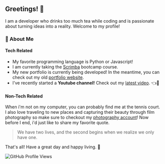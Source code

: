 ## Greetings! 👋

I am a developer who drinks too much tea while coding and is passionate about turning ideas into a reality. Welcome to my profile!

### 🚀 About Me
#### Tech Related
- My favorite programming language is Python or Javascript!
- I am currently taking the [Scrimba](https://v2.scrimba.com/) bootcamp course.
- My new portfolio is currently being developed! In the meantime, you can check out my old [portfolio website](https://www.mattbuen.dev/).
- I've recently started a **Youtube channel!** Check out my [latest video](https://youtu.be/yOTpvIFy2Gk). 👈👀

#### Non-Tech Related
When i'm not on my computer, you can probably find me at the tennis court. I also love traveling to new places and capturing their beauty through film photography so make sure to checkout my [photography account](https://www.instagram.com/analog.collection/)! Now before I end, i'd just like to share my favorite quote.

> We have two lives, and the second begins when we realize we only have one.

That's all! Have a great day and happy living. 💌

![GitHub Profile Views](https://komarev.com/ghpvc/?username=matthews-code&color=blue)
